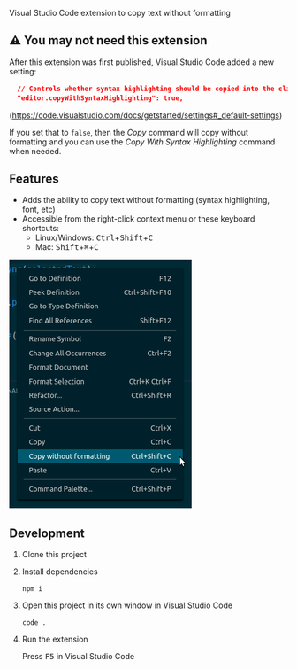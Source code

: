 Visual Studio Code extension to copy text without formatting

## ⚠️ You may not need this extension

After this extension was first published, Visual Studio Code added a new setting:

```json
  // Controls whether syntax highlighting should be copied into the clipboard.
  "editor.copyWithSyntaxHighlighting": true,
```

(https://code.visualstudio.com/docs/getstarted/settings#_default-settings)

If you set that to `false`, then the _Copy_ command will copy without formatting and you can use the
_Copy With Syntax Highlighting_ command when needed.

## Features

- Adds the ability to copy text without formatting (syntax highlighting, font, etc)
- Accessible from the right-click context menu or these keyboard shortcuts:
  - Linux/Windows: <kbd>Ctrl</kbd>+<kbd>Shift</kbd>+<kbd>C</kbd>
  - Mac: <kbd>Shift</kbd>+<kbd>⌘</kbd>+<kbd>C</kbd>

![screenshot](screenshot.png)

## Development

1. Clone this project

1. Install dependencies

   ```
   npm i
   ```

1. Open this project in its own window in Visual Studio Code

   ```
   code .
   ```

1. Run the extension

   Press <kbd>F5</kbd> in Visual Studio Code
